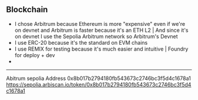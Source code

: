 ## Blockchain
* I chose Arbitrum because Ethereum is more "expensive" even if we're on devnet and Arbitrum is faster because it's an ETH L2 | And since it's on devnet I use the Sepolia Arbitrum network so Arbitrum's Devnet
* I use ERC-20 because it's the standard on EVM chains
* I use REMIX for testing because it's much easier and intuitive | Foundry for deploy + dev
* 
---
Abitrum sepolia
Address 0x8b017b2794180fb543673c2746bc3f5d4c1678a1
https://sepolia.arbiscan.io/token/0x8b017b2794180fb543673c2746bc3f5d4c1678a1